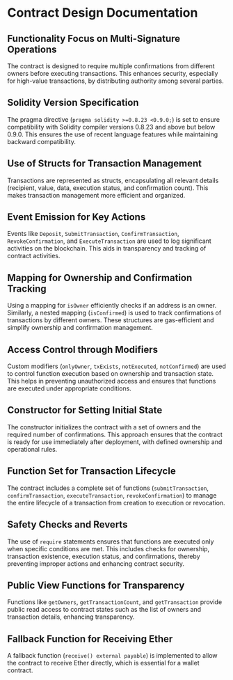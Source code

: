 # Contract Design Documentation

## Functionality Focus on Multi-Signature Operations

The contract is designed to require multiple confirmations from different owners before executing transactions. This enhances security, especially for high-value transactions, by distributing authority among several parties.

## Solidity Version Specification

The pragma directive (`pragma solidity >=0.8.23 <0.9.0;`) is set to ensure compatibility with Solidity compiler versions 0.8.23 and above but below 0.9.0. This ensures the use of recent language features while maintaining backward compatibility.

## Use of Structs for Transaction Management

Transactions are represented as structs, encapsulating all relevant details (recipient, value, data, execution status, and confirmation count). This makes transaction management more efficient and organized.

## Event Emission for Key Actions

Events like `Deposit`, `SubmitTransaction`, `ConfirmTransaction`, `RevokeConfirmation`, and `ExecuteTransaction` are used to log significant activities on the blockchain. This aids in transparency and tracking of contract activities.

## Mapping for Ownership and Confirmation Tracking

Using a mapping for `isOwner` efficiently checks if an address is an owner. Similarly, a nested mapping (`isConfirmed`) is used to track confirmations of transactions by different owners. These structures are gas-efficient and simplify ownership and confirmation management.

## Access Control through Modifiers

Custom modifiers (`onlyOwner`, `txExists`, `notExecuted`, `notConfirmed`) are used to control function execution based on ownership and transaction state. This helps in preventing unauthorized access and ensures that functions are executed under appropriate conditions.

## Constructor for Setting Initial State

The constructor initializes the contract with a set of owners and the required number of confirmations. This approach ensures that the contract is ready for use immediately after deployment, with defined ownership and operational rules.

## Function Set for Transaction Lifecycle

The contract includes a complete set of functions (`submitTransaction`, `confirmTransaction`, `executeTransaction`, `revokeConfirmation`) to manage the entire lifecycle of a transaction from creation to execution or revocation.

## Safety Checks and Reverts

The use of `require` statements ensures that functions are executed only when specific conditions are met. This includes checks for ownership, transaction existence, execution status, and confirmations, thereby preventing improper actions and enhancing contract security.

## Public View Functions for Transparency

Functions like `getOwners`, `getTransactionCount`, and `getTransaction` provide public read access to contract states such as the list of owners and transaction details, enhancing transparency.

## Fallback Function for Receiving Ether

A fallback function (`receive() external payable`) is implemented to allow the contract to receive Ether directly, which is essential for a wallet contract.
